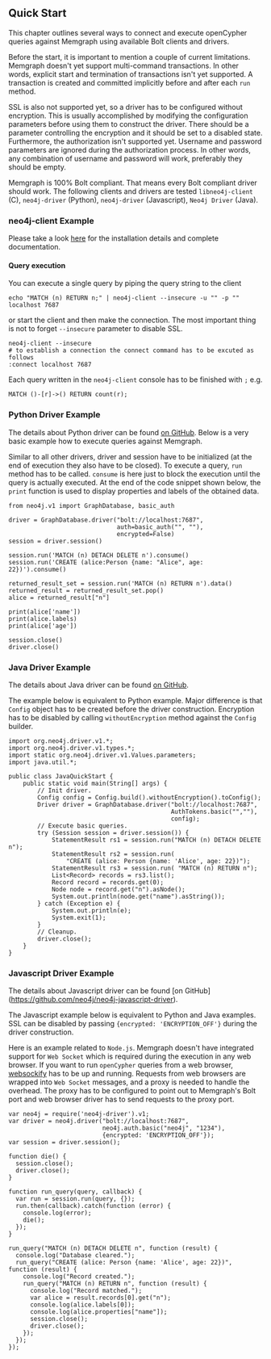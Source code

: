 ## Quick Start

This chapter outlines several ways to connect and execute openCypher queries
against Memgraph using available Bolt clients and drivers.

Before the start, it is important to mention a couple of current limitations.
Memgraph doesn't yet support multi-command transactions.  In other words,
explicit start and termination of transactions isn't yet supported. A
transaction is created and committed implicitly before and after each `run`
method.

SSL is also not supported yet, so a driver has to be configured without
encryption.  This is usually accomplished by modifying the configuration
parameters before using them to construct the driver. There should be a
parameter controlling the encryption and it should be set to a disabled state.
Furthermore, the authorization isn't supported yet.  Username and password
parameters are ignored during the authorization process. In other words, any
combination of username and password will work, preferably they should be empty.

Memgraph is 100% Bolt compliant.  That means every Bolt compliant driver should
work. The following clients and drivers are tested `libneo4j-client` (C),
`neo4j-driver` (Python), `neo4j-driver` (Javascript), `Neo4j Driver` (Java).

### neo4j-client Example

Please take a look [here](https://neo4j-client.net) for the installation details
and complete documentation.

#### Query execution

You can execute a single query by piping the query string to the client
```
echo "MATCH (n) RETURN n;" | neo4j-client --insecure -u "" -p "" localhost 7687
```
or start the client and then make the connection. The most important thing is
not to forget `--insecure` parameter to disable SSL.
```
neo4j-client --insecure
# to establish a connection the connect command has to be excuted as follows
:connect localhost 7687
```
Each query written in the `neo4j-client` console has to be finished with `;`
e.g.
```
MATCH ()-[r]->() RETURN count(r);
```

### Python Driver Example

The details about Python driver can be found [on
GitHub](https://github.com/neo4j/neo4j-python-driver).  Below is a very basic
example how to execute queries against Memgraph.

Similar to all other drivers, driver and session have to be initialized (at the
end of execution they also have to be closed).  To execute a query, `run` method
has to be called. `consume` is here just to block the execution until the query
is actually executed.  At the end of the code snippet shown below, the `print`
function is used to display properties and labels of the obtained data.

```
from neo4j.v1 import GraphDatabase, basic_auth

driver = GraphDatabase.driver("bolt://localhost:7687",
                              auth=basic_auth("", ""),
                              encrypted=False)
session = driver.session()

session.run('MATCH (n) DETACH DELETE n').consume()
session.run('CREATE (alice:Person {name: "Alice", age: 22})').consume()

returned_result_set = session.run('MATCH (n) RETURN n').data()
returned_result = returned_result_set.pop()
alice = returned_result["n"]

print(alice['name'])
print(alice.labels)
print(alice['age'])

session.close()
driver.close()
```

### Java Driver Example

The details about Java driver can be found [on
GitHub](https://github.com/neo4j/neo4j-java-driver).

The example below is equivalent to Python example. Major difference is that
`Config` object has to be created before the driver construction.  Encryption
has to be disabled by calling `withoutEncryption` method against the `Config`
builder.

```
import org.neo4j.driver.v1.*;
import org.neo4j.driver.v1.types.*;
import static org.neo4j.driver.v1.Values.parameters;
import java.util.*;

public class JavaQuickStart {
    public static void main(String[] args) {
        // Init driver.
        Config config = Config.build().withoutEncryption().toConfig();
        Driver driver = GraphDatabase.driver("bolt://localhost:7687",
                                             AuthTokens.basic("",""),
                                             config);
        // Execute basic queries.
        try (Session session = driver.session()) {
            StatementResult rs1 = session.run("MATCH (n) DETACH DELETE n");
            StatementResult rs2 = session.run(
                "CREATE (alice: Person {name: 'Alice', age: 22})");
            StatementResult rs3 = session.run( "MATCH (n) RETURN n");
            List<Record> records = rs3.list();
            Record record = records.get(0);
            Node node = record.get("n").asNode();
            System.out.println(node.get("name").asString());
        } catch (Exception e) {
            System.out.println(e);
            System.exit(1);
        }
        // Cleanup.
        driver.close();
    }
}
```

### Javascript Driver Example

The details about Javascript driver can be found [on
GitHub] (https://github.com/neo4j/neo4j-javascript-driver).

The Javascript example below is equivalent to Python and Java examples. SSL can
be disabled by passing `{encrypted: 'ENCRYPTION_OFF'}` during the driver
construction.

Here is an example related to `Node.js`. Memgraph doesn't have integrated
support for `Web Socket` which is required during the execution in any web
browser. If you want to run `openCypher` queries from a web browser,
[websockify](https://github.com/novnc/websockify) has to be up and running.
Requests from web browsers are wrapped into `Web Socket` messages, and a proxy
is needed to handle the overhead. The proxy has to be configured to point out to
Memgraph's Bolt port and web browser driver has to send requests to the proxy
port.

```
var neo4j = require('neo4j-driver').v1;
var driver = neo4j.driver("bolt://localhost:7687",
                          neo4j.auth.basic("neo4j", "1234"),
                          {encrypted: 'ENCRYPTION_OFF'});
var session = driver.session();

function die() {
  session.close();
  driver.close();
}

function run_query(query, callback) {
  var run = session.run(query, {});
  run.then(callback).catch(function (error) {
    console.log(error);
    die();
  });
}

run_query("MATCH (n) DETACH DELETE n", function (result) {
  console.log("Database cleared.");
  run_query("CREATE (alice: Person {name: 'Alice', age: 22})", function (result) {
    console.log("Record created.");
    run_query("MATCH (n) RETURN n", function (result) {
      console.log("Record matched.");
      var alice = result.records[0].get("n");
      console.log(alice.labels[0]);
      console.log(alice.properties["name"]);
      session.close();
      driver.close();
    });
  });
});
```
